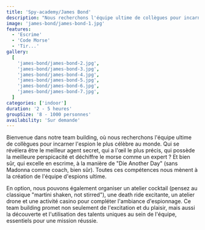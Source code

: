 ```yaml
---
title: 'Spy-academy/James Bond'
description: "Nous recherchons l'équipe ultime de collègues pour incarner l'espion le plus célèbre au monde."
image: 'james-bond/james-bond-1.jpg'
features:
  - 'Escrime'
  - 'Code Morse'
  - 'Tir...'
gallery:
  [
    'james-bond/james-bond-2.jpg',
    'james-bond/james-bond-3.jpg',
    'james-bond/james-bond-4.jpg',
    'james-bond/james-bond-5.jpg',
    'james-bond/james-bond-6.jpg',
    'james-bond/james-bond-7.jpg',
  ]
categories: ['indoor']
duration: '2 - 5 heures'
groupSize: '8 - 1000 personnes'
availability: 'Sur demande'
---
```


Bienvenue dans notre team building, où nous recherchons l'équipe ultime de collègues pour incarner l'espion le plus célèbre au monde. Qui se révélera être le meilleur agent secret, qui a l'œil le plus précis, qui possède la meilleure perspicacité et déchiffre le morse comme un expert ? Et bien sûr, qui excelle en escrime, à la manière de "Die Another Day" (sans Madonna comme coach, bien sûr). Toutes ces compétences nous mènent à la création de l'équipe d'espions ultime.

En option, nous pouvons également organiser un atelier cocktail (pensez au classique "martini shaken, not stirred"), une death ride excitante, un atelier drone et une activité casino pour compléter l'ambiance d'espionnage. Ce team building promet non seulement de l'excitation et du plaisir, mais aussi la découverte et l'utilisation des talents uniques au sein de l'équipe, essentiels pour une mission réussie.
